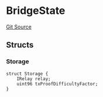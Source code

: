 # BridgeState
[Git Source](https://github.com/bob-collective/bob/blob/67a580a9eab42424f3435ce488e8ec16222a7a9b/src/bridge/BridgeState.sol)


## Structs
### Storage

```solidity
struct Storage {
    IRelay relay;
    uint96 txProofDifficultyFactor;
}
```

